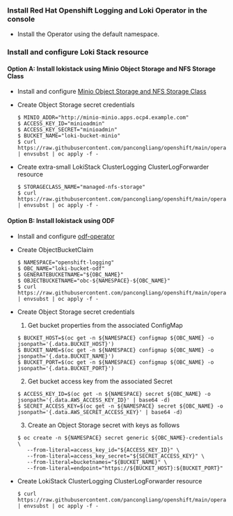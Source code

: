 ### Install Red Hat Openshift Logging and Loki Operator in the console

* Install the Operator using the default namespace.


### Install and configure Loki Stack resource

#### Option A: Install lokistack using Minio Object Storage and NFS Storage Class

* Install and configure [Minio Object Storage and NFS Storage Class](https://github.com/pancongliang/openshift/blob/main/storage/minio/readme.md#options-c-deploying-minio-with-nfs-storageclass-as-the-backend-storage)

* Create Object Storage secret credentials
  ~~~
  $ MINIO_ADDR="http://minio-minio.apps.ocp4.example.com"
  $ ACCESS_KEY_ID="minioadmin"
  $ ACCESS_KEY_SECRET="minioadmin"
  $ BUCKET_NAME="loki-bucket-minio"
  $ curl https://raw.githubusercontent.com/pancongliang/openshift/main/operator/logging/deploy/lokistack/01_minio_credentials.yaml | envsubst | oc apply -f -
  ~~~
  
* Create extra-small LokiStack ClusterLogging ClusterLogForwarder resource
  ~~~
  $ STORAGECLASS_NAME="managed-nfs-storage"
  $ curl https://raw.githubusercontent.com/pancongliang/openshift/main/operator/logging/deploy/lokistack/02_deploy_loki_stack_minio.yaml | envsubst | oc apply -f -
  ~~~




#### Option B: Install lokistack using ODF
* Install and configure [odf-operator](https://github.com/pancongliang/openshift/blob/main/storage/odf/deploy_high_availability_odf.md)

* Create ObjectBucketClaim
  ~~~
  $ NAMESPACE="openshift-logging"
  $ OBC_NAME="loki-bucket-odf"
  $ GENERATEBUCKETNAME="${OBC_NAME}"
  $ OBJECTBUCKETNAME="obc-${NAMESPACE}-${OBC_NAME}"
  $ curl https://raw.githubusercontent.com/pancongliang/openshift/main/operator/logging/deploy/lokistack/01_create_obc.yaml | envsubst | oc apply -f -
  ~~~
  
* Create Object Storage secret credentials
  1. Get bucket properties from the associated ConfigMap
  ~~~
  $ BUCKET_HOST=$(oc get -n ${NAMESPACE} configmap ${OBC_NAME} -o jsonpath='{.data.BUCKET_HOST}')
  $ BUCKET_NAME=$(oc get -n ${NAMESPACE} configmap ${OBC_NAME} -o jsonpath='{.data.BUCKET_NAME}')
  $ BUCKET_PORT=$(oc get -n ${NAMESPACE} configmap ${OBC_NAME} -o jsonpath='{.data.BUCKET_PORT}')
  ~~~
  2. Get bucket access key from the associated Secret
  ~~~
  $ ACCESS_KEY_ID=$(oc get -n ${NAMESPACE} secret ${OBC_NAME} -o jsonpath='{.data.AWS_ACCESS_KEY_ID}' | base64 -d)
  $ SECRET_ACCESS_KEY=$(oc get -n ${NAMESPACE} secret ${OBC_NAME} -o jsonpath='{.data.AWS_SECRET_ACCESS_KEY}' | base64 -d)
  ~~~
  3. Create an Object Storage secret with keys as follows
  ~~~
  $ oc create -n ${NAMESPACE} secret generic ${OBC_NAME}-credentials \
     --from-literal=access_key_id="${ACCESS_KEY_ID}" \
     --from-literal=access_key_secret="${SECRET_ACCESS_KEY}" \
     --from-literal=bucketnames="${BUCKET_NAME}" \
     --from-literal=endpoint="https://${BUCKET_HOST}:${BUCKET_PORT}"
  ~~~
  
* Create LokiStack ClusterLogging ClusterLogForwarder resource
  ~~~
  $ curl https://raw.githubusercontent.com/pancongliang/openshift/main/operator/logging/deploy/lokistack/02_deploy_loki_stack_odf.yaml | envsubst | oc apply -f -
  ~~~

